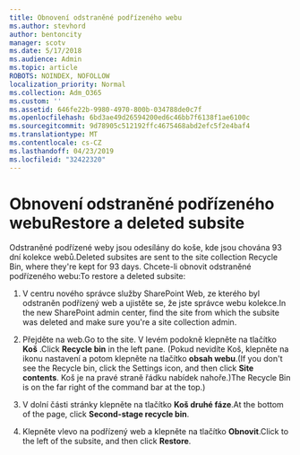 ```yaml
---
title: Obnovení odstraněné podřízeného webu
ms.author: stevhord
author: bentoncity
manager: scotv
ms.date: 5/17/2018
ms.audience: Admin
ms.topic: article
ROBOTS: NOINDEX, NOFOLLOW
localization_priority: Normal
ms.collection: Adm_O365
ms.custom: ''
ms.assetid: 646fe22b-9980-4970-800b-034788de0c7f
ms.openlocfilehash: 6bd3ae49d26594200ed6c46bb7f6138f1ae6100c
ms.sourcegitcommit: 9d78905c512192ffc4675468abd2efc5f2e4baf4
ms.translationtype: MT
ms.contentlocale: cs-CZ
ms.lasthandoff: 04/23/2019
ms.locfileid: "32422320"
---
```

# <a name="restore-a-deleted-subsite"></a><span data-ttu-id="c815c-102">Obnovení odstraněné podřízeného webu</span><span class="sxs-lookup"><span data-stu-id="c815c-102">Restore a deleted subsite</span></span>

<span data-ttu-id="c815c-103">Odstraněné podřízené weby jsou odesílány do koše, kde jsou chována 93 dní kolekce webů.</span><span class="sxs-lookup"><span data-stu-id="c815c-103">Deleted subsites are sent to the site collection Recycle Bin, where they're kept for 93 days.</span></span> <span data-ttu-id="c815c-104">Chcete-li obnovit odstraněné podřízeného webu:</span><span class="sxs-lookup"><span data-stu-id="c815c-104">To restore a deleted subsite:</span></span>
  
1. <span data-ttu-id="c815c-105">V centru nového správce služby SharePoint Web, ze kterého byl odstraněn podřízený web a ujistěte se, že jste správce webu kolekce.</span><span class="sxs-lookup"><span data-stu-id="c815c-105">In the new SharePoint admin center, find the site from which the subsite was deleted and make sure you're a site collection admin.</span></span> 
    
2. <span data-ttu-id="c815c-106">Přejděte na web.</span><span class="sxs-lookup"><span data-stu-id="c815c-106">Go to the site.</span></span> <span data-ttu-id="c815c-107">V levém podokně klepněte na tlačítko **Koš** .</span><span class="sxs-lookup"><span data-stu-id="c815c-107">Click **Recycle bin** in the left pane.</span></span> <span data-ttu-id="c815c-108">(Pokud nevidíte Koš, klepněte na ikonu nastavení a potom klepněte na tlačítko **obsah webu**.</span><span class="sxs-lookup"><span data-stu-id="c815c-108">(If you don't see the Recycle bin, click the Settings icon, and then click **Site contents**.</span></span> <span data-ttu-id="c815c-109">Koš je na pravé straně řádku nabídek nahoře.)</span><span class="sxs-lookup"><span data-stu-id="c815c-109">The Recycle Bin is on the far right of the command bar at the top.)</span></span>
    
3. <span data-ttu-id="c815c-110">V dolní části stránky klepněte na tlačítko **Koš druhé fáze**.</span><span class="sxs-lookup"><span data-stu-id="c815c-110">At the bottom of the page, click **Second-stage recycle bin**.</span></span>
    
4. <span data-ttu-id="c815c-111">Klepněte vlevo na podřízený web a klepněte na tlačítko **Obnovit**.</span><span class="sxs-lookup"><span data-stu-id="c815c-111">Click to the left of the subsite, and then click **Restore**.</span></span>
    

